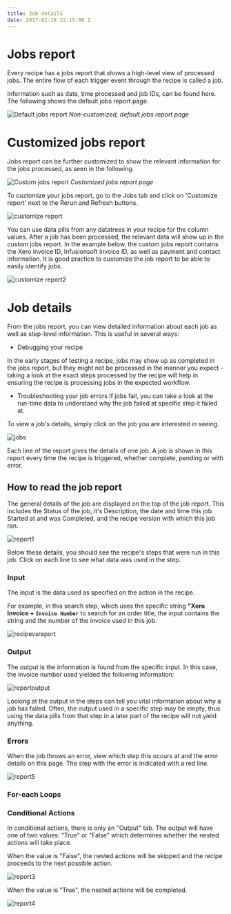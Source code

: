 ```yaml
---
title: Job details
date: 2017-02-18 22:15:00 Z
---
```


# Jobs report
Every recipe has a jobs report that shows a high-level view of processed jobs. The entire flow of each trigger event through the recipe is called a job.

Information such as date, time processed and job IDs, can be found here. The following shows the default jobs report page.

![Default jobs report](/assets/images/job-details/default-jobs-report.png)
*Non-customized, default jobs report page*

# Customized jobs report
Jobs report can be further customized to show the relevant information for the jobs processed, as seen in the following.

![Custom jobs report](/assets/images/job-details/custom-jobs-report.png)
*Customized jobs report page*

To cuztomize your jobs report, go to the Jobs tab and click on 'Customize report' next to the Rerun and Refresh buttons.

![customize report](/assets/images/job-details/customize-report.JPG)

You can use data pills from any datatrees in your recipe for the column values. After a job has been processed, the relevant data will show up in the custom jobs report. In the example below, the custom jobs report contains the Xero invoice ID, Infusionsoft invoice ID, as well as payment and contact information. It is good practice to customize the job report to be able to easily identify jobs.

![customize report2](/assets/images/job-details/customize-report2.JPG)

# Job details
From the jobs report, you can view detailed information about each job as well as step-level information. This is useful in several ways:

- Debugging your recipe

In the early stages of testing a recipe, jobs may show up as completed in the jobs report, but they might not be processed in the manner you expect - taking a look at the exact steps processed by the recipe will help in ensuring the recipe is processing jobs in the expected workflow.

- Troubleshooting your job errors
If jobs fail, you can take a look at the run-time data to understand why the job failed at specific step it failed at.

To view a job's details, simply click on the job you are interested in seeing.

![jobs](/assets/images/job-details/jobs.JPG)

Each line of the report gives the details of one job. A job is shown in this report every time the recipe is triggered, whether complete, pending or with error.

## How to read the job report

The general details of the job are displayed on the top of the job report. This includes the Status of the job, it's Description, the date and time this job Started at and was Completed, and the recipe version with which this job ran.

![report1](/assets/images/job-details/report1.JPG)

Below these details, you should see the recipe's steps that were run in this job. Click on each line to see what data was used in the step.

### Input

The input is the data used as specified on the action in the recipe.

For example, in this search step, which uses the specific string **"Xero Invoice + `Invoice Number`** to search for an order title, the input contains the string and the number of the invoice used in this job.

![recipevsreport](/assets/images/job-details/recipevsreport.png)

### Output

The output is the information is found from the specific input. In this case, the invoice number used yielded the following information:

![reportoutput](/assets/images/job-details/reportoutput.JPG)

Looking at the output in the steps can tell you vital information about why a job has failed. Often, the output used in a specific step may be empty, thus using the data pills from that step in a later part of the recipe will not yield anything.

### Errors

When the job throws an error, view which step this occurs at and the error details on this page. The step with the error is indicated with a red line.

![report5](/assets/images/job-details/report5.JPG)

### For-each Loops

### Conditional Actions

In conditional actions, there is only an "Output" tab. The output will have one of two values: "True" or "False" which determines whether the nested actions will take place.

When the value is "False", the nested actions will be skipped and the recipe proceeds to the next possible action.

![report3](/assets/images/job-details/report3.JPG)

When the value is "True", the nested actions will be completed.

![report4](/assets/images/job-details/report4.JPG)

